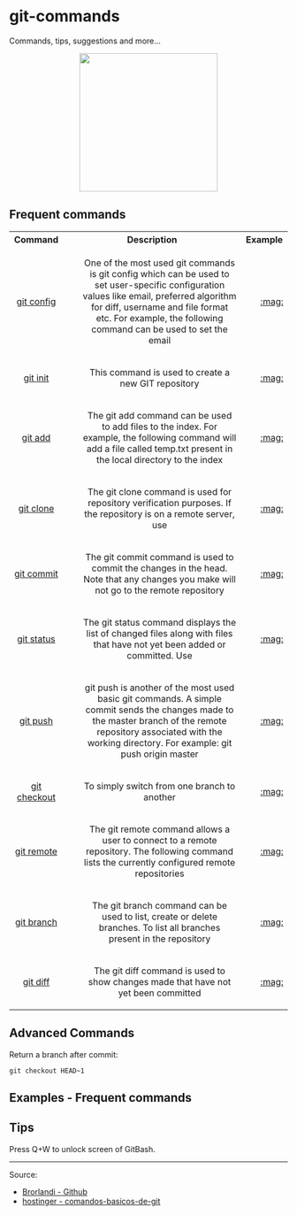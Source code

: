 # git-commands
Commands, tips, suggestions and more...


<div align="center"><img width="250" src="https://cdn.thedesigninspiration.com/wp-content/uploads/2014/02/Cat-Illustrations-040.jpg"/></div>


##  Frequent commands

<table>
 <tr>
     <th>Command</th>
     <th>Description</th>
     <th>Example</th>
 </tr>
  <tr align="center">
     <td><a href="">git config</a></td>
     <td>
         <ul>
             <p>One of the most used git commands is git config which can be used to set user-specific configuration values like email, preferred algorithm for diff, username and file format etc. For example, the following command can be used to set the email</p>
         </ul>
     </td>
    <td>
         <ul>
             <p><a href=""></p>:mag:</li>
         </ul>
     </td>
 </tr>
 
  <tr align="center">
     <td><a href="">git init</a></td>
     <td>
         <ul>
             <p>This command is used to create a new GIT repository</p>
         </ul>
     </td>
    <td>
         <ul>
             <p><a href=""></p>:mag:</li>
         </ul>
     </td>
 </tr>
 
 <tr align="center">
     <td><a href="">git add</a></td>
     <td>
         <ul>
             <p>The git add command can be used to add files to the index. For example, the following command will add a file called temp.txt present in the local directory to the index</p>
         </ul>
     </td>
    <td>
         <ul>
             <p><a href=""></p>:mag:</li>
         </ul>
     </td>
 </tr>
 
 
 <tr align="center">
     <td><a href="">git clone</a></td>
     <td>
         <ul>
             <p>The git clone command is used for repository verification purposes. If the repository is on a remote server, use</p>
         </ul>
     </td>
    <td>
         <ul>
             <p><a href=""></p>:mag:</li>
         </ul>
     </td>
 </tr>
 
 <tr align="center">
     <td><a href="">git commit</a></td>
     <td>
         <ul>
             <p>The git commit command is used to commit the changes in the head. Note that any changes you make will not go to the remote repository</p>
         </ul>
     </td>
    <td>
         <ul>
             <p><a href=""></p>:mag:</li>
         </ul>
     </td>
 </tr>
 
 
 
 <tr align="center">
     <td><a href="">git status</a></td>
     <td>
         <ul>
             <p>The git status command displays the list of changed files along with files that have not yet been added or committed. Use</p>
         </ul>
     </td>
    <td>
         <ul>
             <p><a href=""></p>:mag:</li>
         </ul>
     </td>
 </tr>
 
 <tr align="center">
     <td><a href="">git push</a></td>
     <td>
         <ul>
             <p>git push is another of the most used basic git commands. A simple commit sends the changes made to the master branch of the remote repository associated with the working directory. For example:
git push origin master</p>
         </ul>
     </td>
    <td>
         <ul>
             <p><a href=""></p>:mag:</li>
         </ul>
     </td>
 </tr>
 
 
 
 <tr align="center">
     <td><a href="">git checkout</a></td>
     <td>
         <ul>
             <p>To simply switch from one branch to another</p>
         </ul>
     </td>
    <td>
         <ul>
             <p><a href=""></p>:mag:</li>
         </ul>
     </td>
 </tr>
 
 <tr align="center">
     <td><a href="">git remote</a></td>
     <td>
         <ul>
             <p>The git remote command allows a user to connect to a remote repository. The following command lists the currently configured remote repositories</p>
         </ul>
     </td>
    <td>
         <ul>
             <p><a href=""></p>:mag:</li>
         </ul>
     </td>
 </tr>
 
 <tr align="center">
     <td><a href="">git branch</a></td>
     <td>
         <ul>
             <p>The git branch command can be used to list, create or delete branches. To list all branches present in the repository</p>
         </ul>
     </td>
    <td>
         <ul>
             <p><a href=""></p>:mag:</li>
         </ul>
     </td>
 </tr>
  <tr align="center">
     <td><a href="">git diff</a></td>
     <td>
         <ul>
             <p>The git diff command is used to show changes made that have not yet been committed</p>
         </ul>
     </td>
    <td>
         <ul>
             <p><a href=""></p>:mag:</li>
         </ul>
     </td>
 </tr>
</table>

## Advanced Commands


Return a branch after commit:

```
git checkout HEAD~1
```



## Examples - Frequent commands




## Tips

Press Q+W to unlock screen of GitBash.



<hr>

Source:

<ul>
  <li><a href="https://brorlandi.github.io/git-desfazendo-commits">Brorlandi - Github</a></li>
   <li><a href="https://www.hostinger.com.br/tutoriais/comandos-basicos-de-git?ppc_campaign=google_performance_max&gclid=CjwKCAiAiKuOBhBQEiwAId_sK3yZqfsAsUh_PZoS3tGGZw79eAi4VpGOHHIax5b5-GxlSSmNabJlvxoCyUEQAvD_BwE">hostinger - comandos-basicos-de-git</a></li>
  
</ul>




